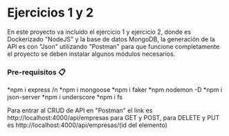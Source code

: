# Ejercicios 1 y 2

En este proyecto va incluído el ejercicio 1 y ejercicio 2, donde es Dockerizado "NodeJS" y la base de datos MongoDB, la generación de la API es con "Json" utilizando "Postman"
para que funcione completamente el proyecto se deben instalar algunos módulos necesarios.

### Pre-requisitos 📋

*npm i express /n
*npm i mongoose
*npm i faker
*npm nodemon -D
*npm i json-server
*npm i  underscore
*npm i fs

Para entrar al CRUD de API en "Postman" el link es http://localhost:4000/api/empresas para GET y POST, para DELETE y PUT es http://localhost:4000/api/empresas/(id del elemento)

